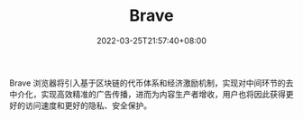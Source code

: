 ﻿---
weight: 
title: "Brave"
description: "Brave 浏览器将引入基于区块链的代币体系和经济激励机制，实现对中间环节的去中介化，实现高效精准的广告传播，进而为内容生产者增收，用户也将因此获得更好的访问速度和更好的隐..."
date: 2022-03-25T21:57:40+08:00
lastmod: 2022-03-25T16:45:40+08:00
draft: false
authors: ["Metabd"]
featuredImage: "brave.jpg"
link: ""
tags: ["区块链浏览器","Brave"]
categories: ["navigation"]
navigation: ["区块链浏览器"]
lightgallery: true
toc: true
pinned: false
recommend: false
recommend1: false
---
Brave 浏览器将引入基于区块链的代币体系和经济激励机制，实现对中间环节的去中介化，实现高效精准的广告传播，进而为内容生产者增收，用户也将因此获得更好的访问速度和更好的隐私、安全保护。
